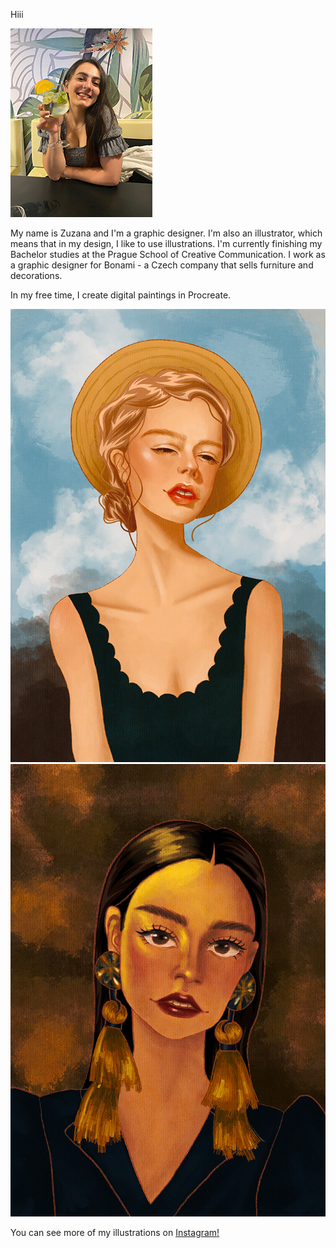 Hiii

![me](IMG_0751.jpg)

My name is Zuzana and I'm a graphic designer. I'm also an illustrator, which means that in my design, I like to use illustrations.
I'm currently finishing my Bachelor studies at the Prague School of Creative Communication.
I work as a graphic designer for Bonami - a Czech company that sells furniture and decorations. 

In my free time, I create digital paintings in Procreate. 

![1](1.jpg) ![2](2.jpg)

You can see more of my illustrations on <a href="https://www.instagram.com/art_by_zuz/">Instagram!</a>

